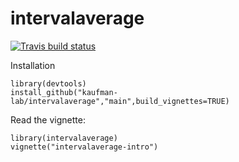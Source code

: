 # intervalaverage

<!-- badges: start -->
  [![Travis build status](https://travis-ci.com/kaufman-lab/intervalaverage.svg?branch=master)](https://travis-ci.com/kaufman-lab/intervalaverage)
  <!-- badges: end -->



Installation
```
library(devtools)
install_github("kaufman-lab/intervalaverage","main",build_vignettes=TRUE)
```

Read the vignette:
```
library(intervalaverage)
vignette("intervalaverage-intro")
```
